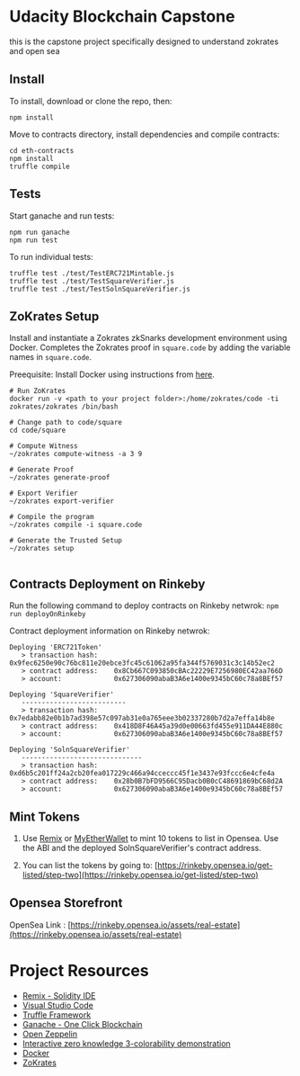 # Udacity Blockchain Capstone

this is the capstone project specifically designed to understand zokrates and open sea

## Install

To install, download or clone the repo, then:

`npm install`

Move to contracts directory, install dependencies and compile contracts:

```
cd eth-contracts
npm install
truffle compile
``` 

## Tests

Start ganache and run tests:
```
npm run ganache
npm run test
```

To run individual tests:
```
truffle test ./test/TestERC721Mintable.js
truffle test ./test/TestSquareVerifier.js
truffle test ./test/TestSolnSquareVerifier.js
```

## ZoKrates Setup

Install and instantiate a Zokrates zkSnarks development environment using Docker. Completes the Zokrates proof in `square.code` by adding the variable names in `square.code`.

Preequisite: Install Docker using instructions from [here](https://docs.docker.com/install/).


```
# Run ZoKrates
docker run -v <path to your project folder>:/home/zokrates/code -ti zokrates/zokrates /bin/bash

# Change path to code/square
cd code/square

# Compute Witness
~/zokrates compute-witness -a 3 9

# Generate Proof
~/zokrates generate-proof

# Export Verifier
~/zokrates export-verifier

# Compile the program
~/zokrates compile -i square.code

# Generate the Trusted Setup
~/zokrates setup


```

## Contracts Deployment on Rinkeby

Run the following command to deploy contracts on Rinkeby netwrok:
`npm run deployOnRinkeby`

Contract deployment information on Rinkeby netwrok:
```
Deploying 'ERC721Token'
   > transaction hash:    0x9fec6250e90c76bc811e20ebce3fc45c61062a95fa344f5769031c3c14b52ec2
   > contract address:    0x8Cb667C093850cBAc22229E7256980EC42aa766D
   > account:             0x627306090abaB3A6e1400e9345bC60c78a8BEf57

Deploying 'SquareVerifier'
   --------------------------
   > transaction hash:    0x7edabb82e0b1b7ad398e57c097ab31e0a765eee3b02337280b7d2a7effa14b8e
   > contract address:    0x418D8F46A45a39d0e00663fd455e911DA44E880c
   > account:             0x627306090abaB3A6e1400e9345bC60c78a8BEf57

Deploying 'SolnSquareVerifier'
   ------------------------------
   > transaction hash:    0xd6b5c201ff24a2cb20fea017229c466a94cceccc45f1e3437e93fccc6e4cfe4a
   > contract address:    0x28b0B7bFD9566C95Dacb0B0cC48691869bC68d2A
   > account:             0x627306090abaB3A6e1400e9345bC60c78a8BEf57

```

## Mint Tokens

1. Use [Remix](https://remix.ethereum.org/) or [MyEtherWallet](https://www.myetherwallet.com/access-my-wallet) to mint 10 tokens to list in Opensea. Use the  ABI and the deployed SolnSquareVerifier's contract address.

2. You can list the tokens by going to: [https://rinkeby.opensea.io/get-listed/step-two](https://rinkeby.opensea.io/get-listed/step-two)

## Opensea Storefront
OpenSea Link : [https://rinkeby.opensea.io/assets/real-estate](https://rinkeby.opensea.io/assets/real-estate)

# Project Resources

* [Remix - Solidity IDE](https://remix.ethereum.org/)
* [Visual Studio Code](https://code.visualstudio.com/)
* [Truffle Framework](https://truffleframework.com/)
* [Ganache - One Click Blockchain](https://truffleframework.com/ganache)
* [Open Zeppelin ](https://openzeppelin.org/)
* [Interactive zero knowledge 3-colorability demonstration](http://web.mit.edu/~ezyang/Public/graph/svg.html)
* [Docker](https://docs.docker.com/install/)
* [ZoKrates](https://github.com/Zokrates/ZoKrates)

